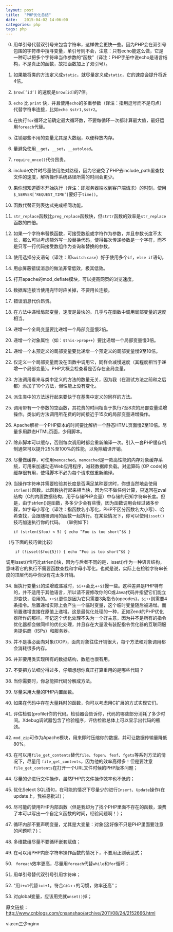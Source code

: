 ```yaml
---
layout: post
title:  "PHP优化总结"
date:   2015-04-02 14:06:00
categories: php
tags: php
---
```


0. 用单引号代替双引号来包含字符串，这样做会更快一些。因为PHP会在双引号包围的字符串中搜寻变量，单引号则不会，注意：只有echo能这么做，它是一种可以把多个字符串当作参数的“函数”（译注：PHP手册中说echo是语言结构，不是真正的函数，故把函数加上了双引号）。

1. 如果能将类的方法定义成`static`，就尽量定义成`static`，它的速度会提升将近4倍。

2. `$row[’id’]` 的速度是`$row[id]`的7倍。

3. `echo` 比 `print` 快，并且使用`echo`的多重参数（译注：指用逗号而不是句点）代替字符串连接，比如`echo $str1,$str2`。

4. 在执行`for`循环之前确定最大循环数，不要每循环一次都计算最大值，最好运用`foreach`代替。

5. 注销那些不用的变量尤其是大数组，以便释放内存。

6. 量避免使用`__get`，`__set`，`__autoload`。

7. `require_once()`代价昂贵。

8. include文件时尽量使用绝对路径，因为它避免了PHP去include_path里查找文件的速度，解析操作系统路径所需的时间会更少。

9. 果你想知道脚本开始执行（译注：即服务器端收到客户端请求）的时刻，使用`$_SERVER[‘REQUEST_TIME’]`要好于`time()`。

10. 函数代替正则表达式完成相同功能。


11. `str_replace`函数比`preg_replace`函数快，但`strtr`函数的效率是`str_replace`函数的四倍。


12. 如果一个字符串替换函数，可接受数组或字符作为参数，并且参数长度不太长，那么可以考虑额外写一段替换代码，使得每次传递参数是一个字符，而不是只写一行代码接受数组作为查询和替换的参数。


13. 使用选择分支语句（译注：即`switch` `case`）好于使用多个`if`，`else if`语句。


14. 用@屏蔽错误消息的做法非常低效，极其低效。


15. 打开apache的mod_deflate模块，可以提高网页的浏览速度。


16. 数据库连接当使用完毕时应关掉，不要用长连接。


17. 错误消息代价昂贵。


18. 在方法中递增局部变量，速度是最快的。几乎与在函数中调用局部变量的速度相当。


19. 递增一个全局变量要比递增一个局部变量慢2倍。


20. 递增一个对象属性（如：`$this->prop++`）要比递增一个局部变量慢3倍。


21. 递增一个未预定义的局部变量要比递增一个预定义的局部变量慢9至10倍。


22. 仅定义一个局部变量而没在函数中调用它，同样会减慢速度（其程度相当于递增一个局部变量）。PHP大概会检查看是否存在全局变量。


23. 方法调用看来与类中定义的方法的数量无关，因为我（在测试方法之前和之后都）添加了10个方法，但性能上没有变化。


24. 派生类中的方法运行起来要快于在基类中定义的同样的方法。


25. 调用带有一个参数的空函数，其花费的时间相当于执行7至8次的局部变量递增操作。类似的方法调用所花费的时间接近于15次的局部变量递增操作。


26. Apache解析一个PHP脚本的时间要比解析一个静态HTML页面慢2至10倍。尽量多用静态HTML页面，少用脚本。


27. 除非脚本可以缓存，否则每次调用时都会重新编译一次。引入一套PHP缓存机制通常可以提升25%至100%的性能，以免除编译开销。


28. 尽量做缓存，可使用`memcached`。`memcached`是一款高性能的内存对象缓存系统，可用来加速动态Web应用程序，减轻数据库负载。对运算码 (OP code)的缓存很有用，使得脚本不必为每个请求做重新编译。


29. 当操作字符串并需要检验其长度是否满足某种要求时，你想当然地会使用`strlen()`函数。此函数执行起来相当快，因为它不做任何计算，只返回在zval 结构（C的内置数据结构，用于存储PHP变量）中存储的已知字符串长度。但是，由于strlen()是函数，多多少少会有些慢，因为函数调用会经过诸多步骤，如字母小写化（译注：指函数名小写化，PHP不区分函数名大小写）、哈希查找，会跟随被调用的函数一起执行。在某些情况下，你可以使用`isset()` 技巧加速执行你的代码。
（举例如下）

		if (strlen($foo) < 5) { echo “Foo is too short”$$ }
（与下面的技巧做比较）

		if (!isset($foo{5})) { echo “Foo is too short”$$ }
调用isset()恰巧比strlen()快，因为与后者不同的是，isset()作为一种语言结构，意味着它的执行不需要函数查找和字母小写化。也就是说，实际上在检验字符串长度的顶层代码中你没有花太多开销。


34. 当执行变量`$i`的递增或递减时，`$i++`会比+`+$i`慢一些。这种差异是PHP特有的，并不适用于其他语言，所以请不要修改你的C或Java代码并指望它们能立即变快，没用的。`++$i`更快是因为它只需要3条指令(opcodes)，`$i++`则需要4条指令。后置递增实际上会产生一个临时变量，这个临时变量随后被递增。而前置递增直接在原值上递增。这是最优化处理的一种，正如Zend的PHP优化器所作的那样。牢记这个优化处理不失为一个好主意，因为并不是所有的指令优化器都会做同样的优化处理，并且存在大量没有装配指令优化器的互联网服务提供商（ISPs）和服务器。


35. 并不是事必面向对象(OOP)，面向对象往往开销很大，每个方法和对象调用都会消耗很多内存。


36. 并非要用类实现所有的数据结构，数组也很有用。


37. 不要把方法细分得过多，仔细想想你真正打算重用的是哪些代码？


38. 当你需要时，你总能把代码分解成方法。


39. 尽量采用大量的PHP内置函数。


40. 如果在代码中存在大量耗时的函数，你可以考虑用C扩展的方式实现它们。


41. 评估检验(profile)你的代码。检验器会告诉你，代码的哪些部分消耗了多少时间。Xdebug调试器包含了检验程序，评估检验总体上可以显示出代码的瓶颈。


42. `mod_zip`可作为Apache模块，用来即时压缩你的数据，并可让数据传输量降低80%。


43. 在可以用`file_get_contents`替代`file`、`fopen`、`feof`、`fgets`等系列方法的情况下，尽量用 `file_get_contents`，因为他的效率高得多！但是要注意`file_get_contents`在打开一个URL文件时候的PHP版本问题；


44. 尽量的少进行文件操作，虽然PHP的文件操作效率也不低的；


45. 优化Select SQL语句，在可能的情况下尽量少的进行`Insert`、`Update`操作(在update上，我被恶批过)；


46. 尽可能的使用PHP内部函数（但是我却为了找个PHP里面不存在的函数，浪费了本可以写出一个自定义函数的时间，经验问题啊！）；


47. 循环内部不要声明变量，尤其是大变量：对象(这好像不只是PHP里面要注意的问题吧？)；


48. 多维数组尽量不要循环嵌套赋值；


49. 在可以用PHP内部字符串操作函数的情况下，不要用正则表达式；


50. ` foreach`效率更高，尽量用`foreach`代替`while`和`for`循环；


51. 用单引号替代双引号引用字符串；


52. “用`i+=1`代替`i=i+1`。符合c/c++的习惯，效率还高”；


53. 对global变量，应该用完就`unset()`掉；


原文链接：http://www.cnblogs.com/cnsanshao/archive/2011/08/24/2152666.html

via:cn三少nginx

